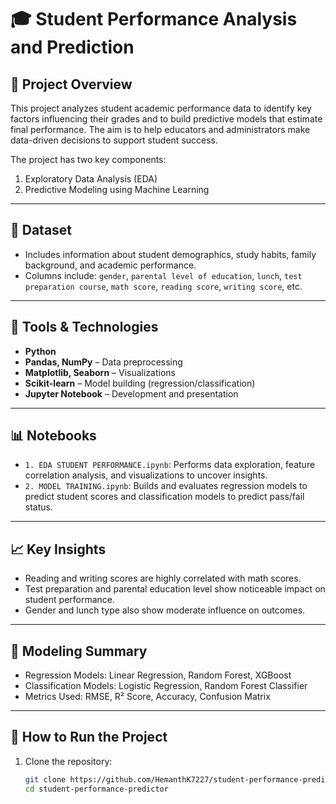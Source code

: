 # 🎓 Student Performance Analysis and Prediction

## 📌 Project Overview
This project analyzes student academic performance data to identify key factors influencing their grades and to build predictive models that estimate final performance. The aim is to help educators and administrators make data-driven decisions to support student success.

The project has two key components:
1. Exploratory Data Analysis (EDA)
2. Predictive Modeling using Machine Learning

---

## 📂 Dataset
- Includes information about student demographics, study habits, family background, and academic performance.
- Columns include: `gender`, `parental level of education`, `lunch`, `test preparation course`, `math score`, `reading score`, `writing score`, etc.

---

## 🧪 Tools & Technologies
- **Python**
- **Pandas, NumPy** – Data preprocessing
- **Matplotlib, Seaborn** – Visualizations
- **Scikit-learn** – Model building (regression/classification)
- **Jupyter Notebook** – Development and presentation

---

## 📊 Notebooks
- `1. EDA STUDENT PERFORMANCE.ipynb`: Performs data exploration, feature correlation analysis, and visualizations to uncover insights.
- `2. MODEL TRAINING.ipynb`: Builds and evaluates regression models to predict student scores and classification models to predict pass/fail status.

---

## 📈 Key Insights
- Reading and writing scores are highly correlated with math scores.
- Test preparation and parental education level show noticeable impact on student performance.
- Gender and lunch type also show moderate influence on outcomes.

---

## 🧠 Modeling Summary
- Regression Models: Linear Regression, Random Forest, XGBoost
- Classification Models: Logistic Regression, Random Forest Classifier
- Metrics Used: RMSE, R² Score, Accuracy, Confusion Matrix

---

## 🚀 How to Run the Project
1. Clone the repository:
   ```bash
   git clone https://github.com/HemanthK7227/student-performance-predictor.git
   cd student-performance-predictor
